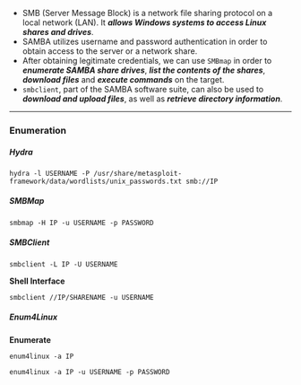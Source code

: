 - SMB (Server Message Block) is a network file sharing protocol on a local network (LAN). It ***allows Windows systems to access Linux shares and drives***.
- SAMBA utilizes username and password authentication in order to obtain access to the server or a network share.
- After obtaining legitimate credentials, we can use `SMBmap` in order to ***enumerate SAMBA share drives***, ***list the contents of the shares***, ***download files*** and ***execute commands*** on the target.
- `smbclient`, part of the SAMBA software suite, can also be used to ***download and upload files***, as well as ***retrieve directory information***.

***

### Enumeration
##### Hydra
```
hydra -l USERNAME -P /usr/share/metasploit-framework/data/wordlists/unix_passwords.txt smb://IP
```

##### SMBMap
```
smbmap -H IP -u USERNAME -p PASSWORD
```

##### SMBClient
```
smbclient -L IP -U USERNAME 
```

**Shell Interface**
```
smbclient //IP/SHARENAME -u USERNAME
```

##### Enum4Linux
**Enumerate**
```
enum4linux -a IP
```

```
enum4linux -a IP -u USERNAME -p PASSWORD
```